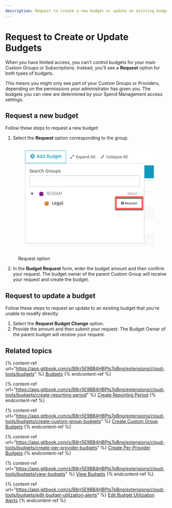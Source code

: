 ```yaml
---
description: Request to create a new budget or update an existing budget.
---
```


# Request to Create or Update Budgets

When you have limited access, you can't control budgets for your main Custom Groups or Subscriptions. Instead, you'll see a **Request** option for both types of budgets.&#x20;

This means you might only see part of your Custom Groups or Providers, depending on the permissions your administrator has given you. The budgets you can view are determined by your Spend Management access settings.

## Request a new budget

Follow these steps to request a new budget:

1. Select the **Request** option corresponding to the group.

<figure><img src="../../../.gitbook/assets/image (674).png" alt=""><figcaption><p>Request option</p></figcaption></figure>

2. In the **Budget Request** form, enter the budget amount and then confirm your request. The budget owner of the parent Custom Group will receive your request and create the budget.

## Request to update a budget <a href="#requesting-budget-change" id="requesting-budget-change"></a>

Follow these steps to request an update to an existing budget that you're unable to modify directly:

1. Select the **Request Budget Change** option.
2. Provide the amount and then submit your request. The Budget Owner of the parent budget will receive your request.

## Related topics

{% content-ref url="https://app.gitbook.com/s/B8rr5E9BB4HBPts7pBng/extensions/cloud-tools/budgets" %}
[Budgets](https://app.gitbook.com/s/B8rr5E9BB4HBPts7pBng/extensions/cloud-tools/budgets)
{% endcontent-ref %}

{% content-ref url="https://app.gitbook.com/s/B8rr5E9BB4HBPts7pBng/extensions/cloud-tools/budgets/create-reporting-period" %}
[Create Reporting Period](https://app.gitbook.com/s/B8rr5E9BB4HBPts7pBng/extensions/cloud-tools/budgets/create-reporting-period)
{% endcontent-ref %}

{% content-ref url="https://app.gitbook.com/s/B8rr5E9BB4HBPts7pBng/extensions/cloud-tools/budgets/create-custom-group-budgets" %}
[Create Custom Group Budgets](https://app.gitbook.com/s/B8rr5E9BB4HBPts7pBng/extensions/cloud-tools/budgets/create-custom-group-budgets)
{% endcontent-ref %}

{% content-ref url="https://app.gitbook.com/s/B8rr5E9BB4HBPts7pBng/extensions/cloud-tools/budgets/create-per-provider-budgets" %}
[Create Per-Provider Budgets](https://app.gitbook.com/s/B8rr5E9BB4HBPts7pBng/extensions/cloud-tools/budgets/create-per-provider-budgets)
{% endcontent-ref %}

{% content-ref url="https://app.gitbook.com/s/B8rr5E9BB4HBPts7pBng/extensions/cloud-tools/budgets/view-budgets" %}
[View Budgets](https://app.gitbook.com/s/B8rr5E9BB4HBPts7pBng/extensions/cloud-tools/budgets/view-budgets)
{% endcontent-ref %}

{% content-ref url="https://app.gitbook.com/s/B8rr5E9BB4HBPts7pBng/extensions/cloud-tools/budgets/edit-budget-utilization-alerts" %}
[Edit Budget Utilization Alerts](https://app.gitbook.com/s/B8rr5E9BB4HBPts7pBng/extensions/cloud-tools/budgets/edit-budget-utilization-alerts)
{% endcontent-ref %}
